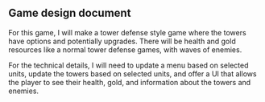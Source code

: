 ## Game design document

For this game, I will make a tower defense style game where the towers have options and potentially upgrades. There will be health and gold resources like a normal tower defense games, with waves of enemies.

For the technical details, I will need to update a menu based on selected units, update the towers based on selected units, and offer a UI that allows the player to see their health, gold, and information about the towers and enemies.
